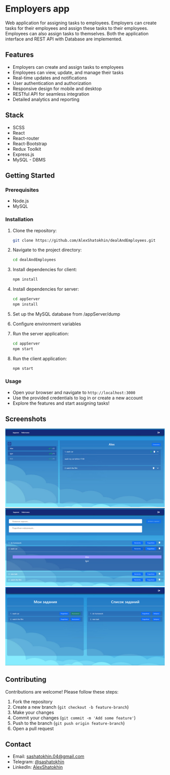 
# Employers app

Web application for assigning tasks to employees.
Employers can create tasks for their employees and assign these tasks to their employees. 
Employees can also assign tasks to themselves.
Both the application interface and REST API with Database are implemented.

## Features

- Employers can create and assign tasks to employees
- Employees can view, update, and manage their tasks
- Real-time updates and notifications
- User authentication and authorization
- Responsive design for mobile and desktop
- RESTful API for seamless integration
- Detailed analytics and reporting

## Stack

* SCSS
* React
* React-router
* React-Bootstrap
* Redux Toolkit
* Express.js
* MySQL - DBMS

## Getting Started

### Prerequisites

- Node.js
- MySQL

### Installation

1. Clone the repository:
    ```bash
    git clone https://github.com/AlexShatokhin/dealAndEmployees.git
    ```

2. Navigate to the project directory:
    ```bash
    cd dealAndEmployees

    ```

3. Install dependencies for client:
    ```bash
    npm install
    ```

4. Install dependencies for server:
    ```bash
    cd appServer
    npm install
    ```

5. Set up the MySQL database from /appServer/dump

6. Configure environment variables

7. Run the server application:
    ```bash
    cd appServer
    npm start
    ```

8. Run the client application:
    ```bash
    npm start
    ```

### Usage

- Open your browser and navigate to `http://localhost:3000`
- Use the provided credentials to log in or create a new account
- Explore the features and start assigning tasks!

## Screenshots

![Screenshot 1](screenshots/screenshot1.jpg)
![Screenshot 2](screenshots/screenshot2.jpg)
![Screenshot 3](screenshots/screenshot3.jpg)

## Contributing

Contributions are welcome! Please follow these steps:

1. Fork the repository
2. Create a new branch (`git checkout -b feature-branch`)
3. Make your changes
4. Commit your changes (`git commit -m 'Add some feature'`)
5. Push to the branch (`git push origin feature-branch`)
6. Open a pull request


## Contact

- Email: [sashatokhin.04@gmail.com](mailto:sashatokhin.04@gmail.com)
- Telegram: [@sashatokhin](https://t.me/sashatokhin)
- LinkedIn: [AlexShatokhin](https://www.linkedin.com/in/alex-shatokhin-656384351/)

````
